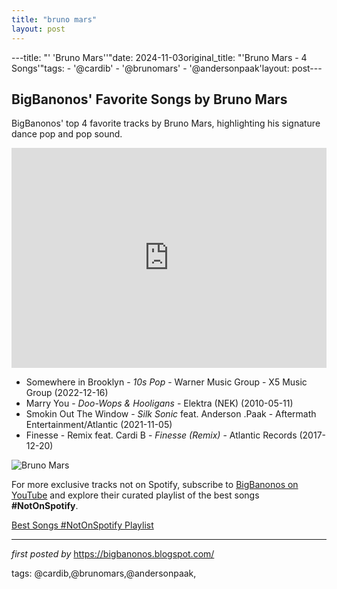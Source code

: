 ```yaml
---
title: "bruno mars"
layout: post
---
```

---title: "' 'Bruno Mars''"date: 2024-11-03original_title: "'Bruno Mars - 4 Songs'"tags:  - '@cardib'  - '@brunomars'  - '@andersonpaak'layout: post---<h2>BigBanonos' Favorite Songs by Bruno Mars</h2> <!-- Search Description --><p>BigBanonos' top 4 favorite tracks by Bruno Mars, highlighting his signature dance pop and pop sound.</p> <!-- Spotify Playlist Embed --><iframe src="https://open.spotify.com/embed/playlist/7ItDGBnCFoKUawqcCXpqsB?utm_source=generator" width="100%" height="352" frameBorder="0" allowfullscreen="" allow="autoplay; clipboard-write; encrypted-media; fullscreen; picture-in-picture" loading="lazy"></iframe> <!-- Song Listings --><ul> <li>Somewhere in Brooklyn - <em>10s Pop</em> - Warner Music Group - X5 Music Group (2022-12-16)</li> <li>Marry You - <em>Doo-Wops & Hooligans</em> - Elektra (NEK) (2010-05-11)</li> <li>Smokin Out The Window - <em>Silk Sonic</em> feat. Anderson .Paak - Aftermath Entertainment/Atlantic (2021-11-05)</li> <li>Finesse - Remix feat. Cardi B - <em>Finesse (Remix)</em> - Atlantic Records (2017-12-20)</li></ul> <!-- Image --><img src="https://i8.amplience.net/i/naras/bruno-mars_MI0004141313-MN0001032082" alt="Bruno Mars"/><!--Subscribe and Playlist Links--><div>    <p>For more exclusive tracks not on Spotify, subscribe to <a href="https://www.youtube.com/@BigBanonos" target="_blank">BigBanonos on YouTube</a> and explore their curated playlist of the best songs <strong>#NotOnSpotify</strong>.</p>    <p><a href="https://www.youtube.com/playlist?list=PLtuNtuTatqI0kFahUCbtbfenC_ET5O_tr" target="_blank">Best Songs #NotOnSpotify Playlist<br /></a></p></div><hr /><p><em>first posted by</em> <a href="https://bigbanonos.blogspot.com/" rel="noopener" target="_new">https://bigbanonos.blogspot.com/</a></p><p>tags: @cardib,@brunomars,@andersonpaak,</p>
